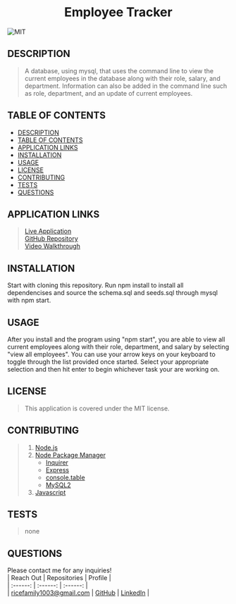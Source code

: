 # <div align="center">**Employee Tracker**</div>   
![MIT](https://img.shields.io/badge/License-MIT-blue.svg)  
  
## **DESCRIPTION**   
> A database, using mysql, that uses the command line to view the current employees in the database along with their role, salary, and department. Information can also be added in the command line such as role, department, and an update of current employees.  
  
## **TABLE OF CONTENTS**  
* [DESCRIPTION](#DESCRIPTION)  
* [TABLE OF CONTENTS](#TABLE-OF-CONTENTS)  
* [APPLICATION LINKS](#APPLICATION-LINKS) 
* [INSTALLATION](#INSTALLATION)  
* [USAGE](#USAGE)  
* [LICENSE](#LICENSE)  
* [CONTRIBUTING](#CONTRIBUTING)  
* [TESTS](#TESTS)  
* [QUESTIONS](#QUESTIONS)  
  
## **APPLICATION LINKS**   
> [Live Application](https://jeremyrice98.github.io/Employee-Tracker/)  
> [GitHub Repository](https://github.com/jeremyrice98/Employee-Tracker)  
> [Video Walkthrough](https://drive.google.com/file/d/1kj2J4nluXRDcbL_xXclfS7h3zA6JLQ3T/view)  
  
## **INSTALLATION**   
Start with cloning this repository.  Run npm install to install all dependencises and source the schema.sql and seeds.sql through mysql with npm start.  
  
## **USAGE**  
After you install and the program using "npm start", you are able to view all current employees along with their role, department, and salary by selecting "view all employees".  You can use your arrow keys on your keyboard to toggle through the list provided once started.   Select your appropriate selection and then hit enter to begin whichever task your are working on.   
  
## **LICENSE**  
> This application is covered under the MIT license.
  
## **CONTRIBUTING**  
> 1. [Node.js](https://nodejs.org/en/)
> 2. [Node Package Manager](https://www.npmjs.com/)
>     - [Inquirer](https://www.npmjs.com/package/inquirer)
>     - [Express](https://www.npmjs.com/package/express)
>     - [console.table](https://www.npmjs.com/package/console.table)
>     - [MySQL2](https://www.npmjs.com/package/mysql2)
> 3. [Javascript](https://developer.mozilla.org/en-US/docs/Web/JavaScript)
  
## **TESTS**  
> none   
  
## **QUESTIONS**  
Please contact me for any inquiries!  
| Reach Out | Repositories | Profile |  
| :------: | :------: |  :------: |  
| <ricefamily1003@gmail.com> | [GitHub](https://github.com/jeremyrice98) |  [LinkedIn](https://www.linkedin.com/in/jeremy-rice-99055113/) |   
